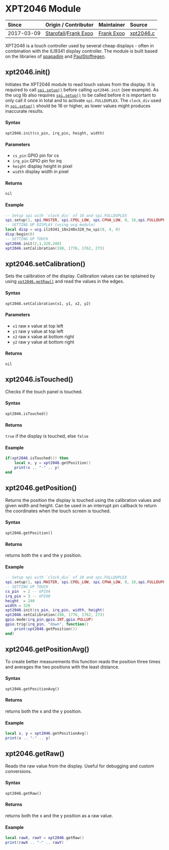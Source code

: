 # XPT2046 Module
| Since  | Origin / Contributor  | Maintainer  | Source  |
| :----- | :-------------------- | :---------- | :------ |
| 2017-03-09| [Starofall](https://github.com/nodemcu/nodemcu-firmware/pull/1242)/[Frank Exoo](https://github.com/FrankX0) | [Frank Exoo](https://github.com/FrankX0) | [xpt2046.c](../../../app/modules/xpt2046.c)|

XPT2046 is a touch controller used by several cheap displays - often in combination with the ILI9341 display controller.
The module is built based on the libraries of [spapadim](https://github.com/spapadim/XPT2046/) and [PaulStoffregen](https://github.com/PaulStoffregen/XPT2046_Touchscreen).


## xpt2046.init()
Initiates the XPT2046 module to read touch values from the display. It is required to call [`spi.setup()`](spi.md#spisetup) before calling `xpt2046.init` (see example).
As the ucg lib also requires [`spi.setup()`](spi.md#spisetup) to be called before it is important to only call it once in total and to activate `spi.FULLDUPLEX`.
The `clock_div` used in [`spi.setup()`](spi.md#spisetup) should be 16 or higher, as lower values might produces inaccurate results.

#### Syntax
`xpt2046.init(cs_pin, irq_pin, height, width)`

#### Parameters
- `cs_pin` GPIO pin for cs
- `irq_pin` GPIO pin for irq
- `height` display height in pixel
- `width` display width in pixel

#### Returns
`nil`

#### Example
```lua
-- Setup spi with `clock_div` of 16 and spi.FULLDUPLEX
spi.setup(1, spi.MASTER, spi.CPOL_LOW, spi.CPHA_LOW, 8, 16,spi.FULLDUPLEX)
-- SETTING UP DISPLAY (using ucg module)
local disp = ucg.ili9341_18x240x320_hw_spi(8, 4, 0)
disp:begin(0)
-- SETTING UP TOUCH
xpt2046.init(2,1,320,240)
xpt2046.setCalibration(198, 1776, 1762, 273)
```


## xpt2046.setCalibration()
Sets the calibration of the display. Calibration values can be optained by using [`xpt2046.getRaw()`](#xpt2046getraw) and read the values in the edges.

#### Syntax
`xpt2046.setCalibration(x1, y1, x2, y2)`

#### Parameters
- `x1` raw x value at top left
- `y1` raw y value at top left
- `x2` raw x value at bottom right
- `y2` raw y value at bottom right

#### Returns
`nil`


## xpt2046.isTouched()
Checks if the touch panel is touched.

#### Syntax
`xpt2046.isTouched()`

#### Returns
`true` if the display is touched, else `false`

#### Example
```lua
if(xpt2046.isTouched()) then
	local x, y = xpt2046.getPosition()
	print(x .. "-" .. y)
end
```


## xpt2046.getPosition()
Returns the position the display is touched using the calibration values and given width and height.
Can be used in an interrupt pin callback to return the coordinates when the touch screen is touched.

#### Syntax
`xpt2046.getPosition()`

#### Returns
returns both the x and the y position.

#### Example
```lua
-- Setup spi with `clock_div` of 16 and spi.FULLDUPLEX
spi.setup(1, spi.MASTER, spi.CPOL_LOW, spi.CPHA_LOW, 8, 16,spi.FULLDUPLEX)
-- SETTING UP TOUCH
cs_pin  = 2 -- GPIO4
irq_pin = 3 -- GPIO0
height  = 240
width = 320
xpt2046.init(cs_pin, irq_pin, width, height)
xpt2046.setCalibration(198, 1776, 1762, 273)
gpio.mode(irq_pin,gpio.INT,gpio.PULLUP)
gpio.trig(irq_pin, "down", function()
    print(xpt2046.getPosition())
end)
```


## xpt2046.getPositionAvg()
To create better measurements this function reads the position three times and averages the two positions with the least distance.

#### Syntax
`xpt2046.getPositionAvg()`

#### Returns
returns both the x and the y position.

#### Example
```lua
local x, y = xpt2046.getPositionAvg()
print(x .. "-" .. y)
```


## xpt2046.getRaw()
Reads the raw value from the display. Useful for debugging and custom conversions.

#### Syntax
`xpt2046.getRaw()`

#### Returns
returns both the x and the y position as a raw value.

#### Example
```lua
local rawX, rawY = xpt2046.getRaw()
print(rawX .. "-" .. rawY)
```

